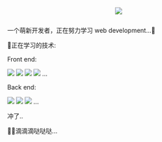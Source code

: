 <h1 align="center">
​    <img src="https://readme-typing-svg.herokuapp.com?size=24&color=0EA5E9&center=true&lines=%E5%96%9C%E4%B8%9C%E4%B8%9C%E8%A6%81%E5%8A%AA%E5%8A%9B%E5%AD%A6%E4%B9%A0~%F0%9F%92%A6">
</h1>                                 



<p>一个萌新开发者，正在努力学习 web development...🖖</p>



<P>🚮正在学习的技术:</P>
<div align="left">
  <p>Front end:</p>
  <img src="https://img.shields.io/badge/-Vue-42b883?style=flat-square&logo=Vue.js&logoColor=white"></img>
  <img src="https://img.shields.io/badge/-Vite-5468ff?style=flat-square&logo=Vite&logoColor=white"></img>
  <img src="https://img.shields.io/badge/-TypeScript-235a97?style=flat-square&logo=TypeScript&logoColor=white"></img>
  <img src="https://img.shields.io/badge/-TailwindCSS-0EA5E9?style=flat-square&logo=Tailwind%20CSS&logoColor=white"></img>
  ...
</div>

<div align="left">
  <p>Back end:</p>
  <img src="https://img.shields.io/badge/-NestJS-ea2845?style=flat-square&logo=nestjs&logoColor=white"></img>
  <img src="https://img.shields.io/badge/-MongoDB-00ED64?style=flat-square&logo=MongoDB&logoColor=white"></img>
  <img src="https://img.shields.io/badge/-Node.js-026e00?style=flat-square&logo=Node.js&logoColor=white"></img>
  ...
</div>

<p>冲了..</p>
<p>🙇‍♀️滴滴滴哒哒哒...</p>


